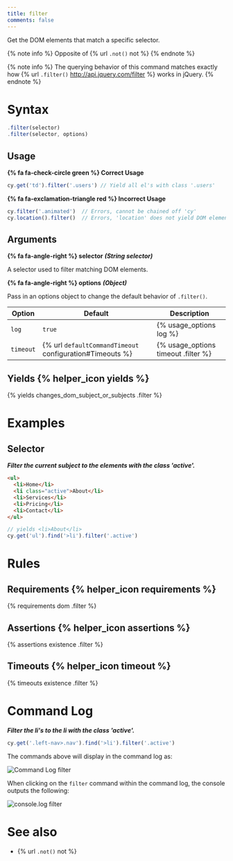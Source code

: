 ```yaml
---
title: filter
comments: false
---
```


Get the DOM elements that match a specific selector.

{% note info %}
Opposite of {% url `.not()` not %}
{% endnote %}

{% note info %}
The querying behavior of this command matches exactly how {% url `.filter()` http://api.jquery.com/filter %} works in jQuery.
{% endnote %}

# Syntax

```javascript
.filter(selector)
.filter(selector, options)
```

## Usage

**{% fa fa-check-circle green %} Correct Usage**

```javascript
cy.get('td').filter('.users') // Yield all el's with class '.users'
```

**{% fa fa-exclamation-triangle red %} Incorrect Usage**

```javascript
cy.filter('.animated')  // Errors, cannot be chained off 'cy'
cy.location().filter()  // Errors, 'location' does not yield DOM element
```

## Arguments

**{% fa fa-angle-right %} selector**  ***(String selector)***

A selector used to filter matching DOM elements.

**{% fa fa-angle-right %} options**  ***(Object)***

Pass in an options object to change the default behavior of `.filter()`.

Option | Default | Description
--- | --- | ---
`log` | `true` | {% usage_options log %}
`timeout` | {% url `defaultCommandTimeout` configuration#Timeouts %} | {% usage_options timeout .filter %}

## Yields {% helper_icon yields %}

{% yields changes_dom_subject_or_subjects .filter %}

# Examples

## Selector

***Filter the current subject to the elements with the class 'active'.***

```html
<ul>
  <li>Home</li>
  <li class="active">About</li>
  <li>Services</li>
  <li>Pricing</li>
  <li>Contact</li>
</ul>
```

```javascript
// yields <li>About</li>
cy.get('ul').find('>li').filter('.active')
```

# Rules

## Requirements {% helper_icon requirements %}

{% requirements dom .filter %}

## Assertions {% helper_icon assertions %}

{% assertions existence .filter %}

## Timeouts {% helper_icon timeout %}

{% timeouts existence .filter %}

# Command Log

***Filter the li's to the li with the class 'active'.***

```javascript
cy.get('.left-nav>.nav').find('>li').filter('.active')
```

The commands above will display in the command log as:

![Command Log filter](/img/api/filter/filter-el-by-selector.png)

When clicking on the `filter` command within the command log, the console outputs the following:

![console.log filter](/img/api/filter/console-shows-list-and-filtered-element.png)

# See also

- {% url `.not()` not %}
